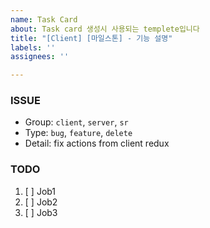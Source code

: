 ```yaml
---
name: Task Card
about: Task card 생성시 사용되는 templete입니다
title: "[Client] [마일스톤] - 기능 설명"
labels: ''
assignees: ''

---
```


### ISSUE
- Group:  `client`, `server`, `sr`
- Type: `bug`, `feature`, `delete`
- Detail: fix actions from client redux

### TODO
1. [ ] Job1
2. [ ] Job2
3. [ ] Job3
